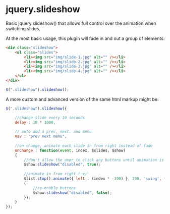 jquery.slideshow
================

Basic jquery.slideshow() that allows full control over the animation when switching slides.

At the most basic usage, this plugin will fade in and out a group of elements:

```html
<div class="slideshow">
	<ul class="slides">
	    <li><img src="img/slide-1.jpg" alt="" /></li>
	    <li><img src="img/slide-2.jpg" alt="" /></li>
	    <li><img src="img/slide-3.jpg" alt="" /></li>
	    <li><img src="img/slide-4.jpg" alt="" /></li>
	</ul>
</div>
```

```javascript
$(".slideshow").slideshow();
```

A more custom and advanced version of the same html markup might be:

```javascript
$(".slideshow").slideshow({

	//change slide every 10 seconds
	delay : 10 * 1000, 
	
	// auto add a prev, next, and menu
	nav : "prev next menu",
	
	//on change, animate each slide in from right instead of fade
	onChange : function(event, index, $slides, $show)
	{
		//don't allow the user to click any buttons until animation is done
		$show.slideshow("disabled", true);
		
		//animate in from right (-x)
		$list.stop().animate({ left : (index * -300) }, 300, 'swing', function()
		{
			//re-enable buttons
			$show.slideshow("disabled", false);
		});
	}
});
```
